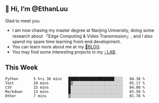 ## 👋 Hi, I’m @EthanLuu

Glad to meet you.

- I am now chasing my master degree at Nanjing University, doing some research about 「Edge Computing & Video Transmission」, and I also spend my spare time learning front-end development.
- You can learn more about me at my [📝BLOG](https://blog.ethanloo.cn).
- You may find some interesting projects in my [💡LAB](https://lab.ethanloo.cn).

## This Week
<!--START_SECTION:waka-->

```text
Python       5 hrs 36 mins   █████████████████████░░░░   84.38 %
Text         20 mins         █▒░░░░░░░░░░░░░░░░░░░░░░░   05.17 %
CSV          15 mins         █░░░░░░░░░░░░░░░░░░░░░░░░   04.00 %
Markdown     13 mins         █░░░░░░░░░░░░░░░░░░░░░░░░   03.50 %
Other        7 mins          ▒░░░░░░░░░░░░░░░░░░░░░░░░   01.78 %
```

<!--END_SECTION:waka-->

